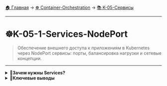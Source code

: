 [🏠 Главная](../../README.md) → [☸️ Container-Orchestration](../../README.md#-container-orchestration) → [📚 K-05-Сервисы](../../README.md#-k-05-сервисы)

---

# ☸️K-05-1-Services-NodePort
>Обеспечение внешнего доступа к приложениям в Kubernetes через NodePort сервисы: порты, балансировка нагрузки и сетевые концепции.

---

<details>
<summary><b>🎯Зачем нужны Services?</b></summary>

---

### Проблемы без Services

```text
# Без Service невозможно внешнее подключение

Node: 192.168.1.2        Laptop: 192.168.1.10
┌─────────────────┐      ❌ Не может подключиться
│ Pod: 10.244.0.2 │      к Pod: 10.244.0.2
│   (nginx:80)    │      (разные сети)
└─────────────────┘
```

---

</details>

<details>
<summary><b>🎯Ключевые выводы</b></summary>

---

### NodePort Services

+++text
✅ Внешний доступ к приложениям
✅ Стабильные порты на нодах
✅ Балансировка нагрузки между Pod'ами
✅ Простота настройки
---text

### Что изучаем дальше

+++text
📚 Следующая тема: ClusterIP Services
🎯 Практика: Внутренние сервисы
🔧 Инструменты: Service discovery
---text

---

</details>
